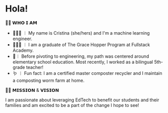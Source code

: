 # Hola!

👋🏼 𝗪𝗛𝗢 𝗜 𝗔𝗠
- 👩🏻‍💻 ︱ My name is Cristina (she/hers) and I'm a machine learning engineer.
- 👩🏻‍🎓 ︱ I am a graduate of The Grace Hopper Program at Fullstack Academy. 
- 🍎︱ Before pivoting to engineering, my path was centered around elementary school education. Most recently, I worked as a bilingual 5th-grade teacher!
- 🪱 ︱ Fun fact: I am a certified master composter recycler and I maintain a composting worm farm at home. 

🙌🏼 𝗠𝗜𝗦𝗦𝗜𝗢𝗡 & 𝗩𝗜𝗦𝗜𝗢𝗡

I am passionate about leveraging EdTech to benefit our students and their families and am excited to be a part of the change I hope to see!
